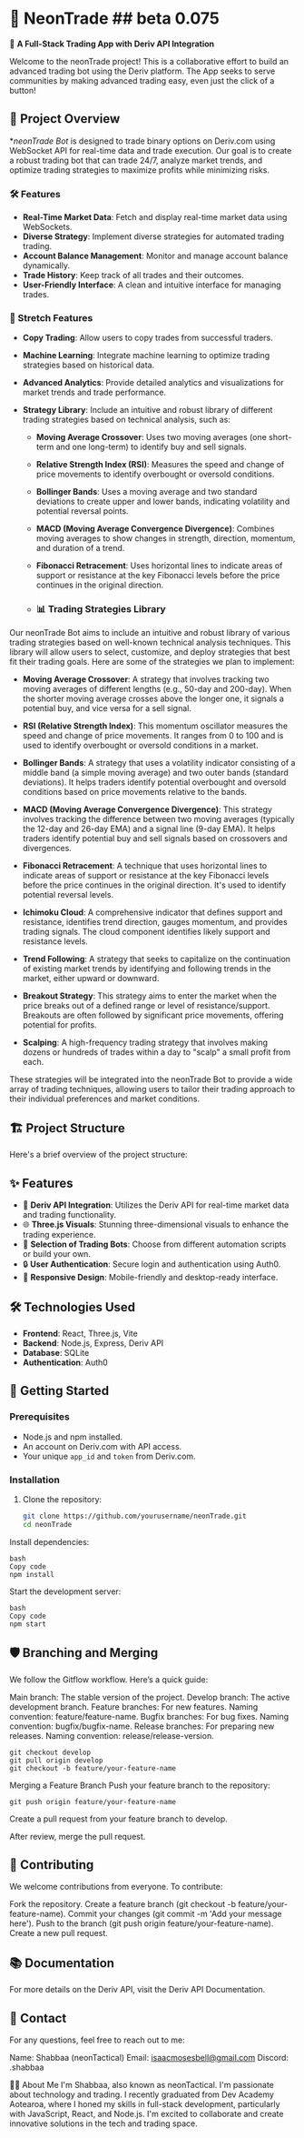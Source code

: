 # 🚀 NeonTrade ## beta 0.075

🌟 **A Full-Stack Trading App with Deriv API Integration**

Welcome to the neonTrade project! This is a collaborative effort to build an advanced trading bot using the Deriv platform. The App seeks to serve communities by making advanced trading easy, even just the click of a button! 

## 🚀 Project Overview

**neonTrade Bot* is designed to trade binary options on Deriv.com using WebSocket API for real-time data and trade execution. Our goal is to create a robust trading bot that can trade 24/7, analyze market trends, and optimize trading strategies to maximize profits while minimizing risks.

### 🛠 Features

- **Real-Time Market Data**: Fetch and display real-time market data using WebSockets.
- **Diverse Strategy**: Implement diverse  strategies for automated trading trading.
- **Account Balance Management**: Monitor and manage account balance dynamically.
- **Trade History**: Keep track of all trades and their outcomes.
- **User-Friendly Interface**: A clean and intuitive interface for managing trades.

### 🌈 Stretch Features

- **Copy Trading**: Allow users to copy trades from successful traders.
- **Machine Learning**: Integrate machine learning to optimize trading strategies based on historical data.
- **Advanced Analytics**: Provide detailed analytics and visualizations for market trends and trade performance.
- **Strategy Library**: Include an intuitive and robust library of different trading strategies based on technical analysis, such as:

  - **Moving Average Crossover**: Uses two moving averages (one short-term and one long-term) to identify buy and sell signals.
  - **Relative Strength Index (RSI)**: Measures the speed and change of price movements to identify overbought or oversold conditions.
  - **Bollinger Bands**: Uses a moving average and two standard deviations to create upper and lower bands, indicating volatility and potential reversal points.
  - **MACD (Moving Average Convergence Divergence)**: Combines moving averages to show changes in strength, direction, momentum, and duration of a trend.
  - **Fibonacci Retracement**: Uses horizontal lines to indicate areas of support or resistance at the key Fibonacci levels before the price continues in the original direction.
 
  - ### 📊 Trading Strategies Library

Our neonTrade Bot aims to include an intuitive and robust library of various trading strategies based on well-known technical analysis techniques. This library will allow users to select, customize, and deploy strategies that best fit their trading goals. Here are some of the strategies we plan to implement:

- **Moving Average Crossover**: A strategy that involves tracking two moving averages of different lengths (e.g., 50-day and 200-day). When the shorter moving average crosses above the longer one, it signals a potential buy, and vice versa for a sell signal.

- **RSI (Relative Strength Index)**: This momentum oscillator measures the speed and change of price movements. It ranges from 0 to 100 and is used to identify overbought or oversold conditions in a market.

- **Bollinger Bands**: A strategy that uses a volatility indicator consisting of a middle band (a simple moving average) and two outer bands (standard deviations). It helps traders identify potential overbought and oversold conditions based on price movements relative to the bands.

- **MACD (Moving Average Convergence Divergence)**: This strategy involves tracking the difference between two moving averages (typically the 12-day and 26-day EMA) and a signal line (9-day EMA). It helps traders identify potential buy and sell signals based on crossovers and divergences.

- **Fibonacci Retracement**: A technique that uses horizontal lines to indicate areas of support or resistance at the key Fibonacci levels before the price continues in the original direction. It's used to identify potential reversal levels.

- **Ichimoku Cloud**: A comprehensive indicator that defines support and resistance, identifies trend direction, gauges momentum, and provides trading signals. The cloud component identifies likely support and resistance levels.

- **Trend Following**: A strategy that seeks to capitalize on the continuation of existing market trends by identifying and following trends in the market, either upward or downward.

- **Breakout Strategy**: This strategy aims to enter the market when the price breaks out of a defined range or level of resistance/support. Breakouts are often followed by significant price movements, offering potential for profits.

- **Scalping**: A high-frequency trading strategy that involves making dozens or hundreds of trades within a day to "scalp" a small profit from each.

These strategies will be integrated into the neonTrade Bot to provide a wide array of trading techniques, allowing users to tailor their trading approach to their individual preferences and market conditions.


## 🏗️ Project Structure

Here's a brief overview of the project structure:

## ✨ Features

- 🧩 **Deriv API Integration**: Utilizes the Deriv API for real-time market data and trading functionality.
- 🌐 **Three.js Visuals**: Stunning three-dimensional visuals to enhance the trading experience.
- 🤖 **Selection of Trading Bots**: Choose from different automation scripts or build your own.
- 🔒 **User Authentication**: Secure login and authentication using Auth0.
- 📱 **Responsive Design**: Mobile-friendly and desktop-ready interface.

## 🛠️ Technologies Used

- **Frontend**: React, Three.js, Vite
- **Backend**: Node.js, Express, Deriv API
- **Database**: SQLite
- **Authentication**: Auth0


## 🔧 Getting Started

### Prerequisites

- Node.js and npm installed.
- An account on Deriv.com with API access.
- Your unique `app_id` and `token` from Deriv.com.

### Installation

1. Clone the repository:

   ```bash
   git clone https://github.com/yourusername/neonTrade.git
   cd neonTrade

Install dependencies:

```
bash
Copy code
npm install
```

Start the development server:
```
bash
Copy code
npm start
```

##  🛡️ Branching and Merging
We follow the Gitflow workflow. Here’s a quick guide:

Main branch: The stable version of the project.
Develop branch: The active development branch.
Feature branches: For new features. Naming convention: feature/feature-name.
Bugfix branches: For bug fixes. Naming convention: bugfix/bugfix-name.
Release branches: For preparing new releases. Naming convention: release/release-version.

```
git checkout develop
git pull origin develop
git checkout -b feature/your-feature-name
```
Merging a Feature Branch
Push your feature branch to the repository:
```
git push origin feature/your-feature-name
```
Create a pull request from your feature branch to develop.

After review, merge the pull request.

##  🤝 Contributing
We welcome contributions from everyone. To contribute:

Fork the repository.
Create a feature branch (git checkout -b feature/your-feature-name).
Commit your changes (git commit -m 'Add your message here').
Push to the branch (git push origin feature/your-feature-name).
Create a new pull request.


##  📚 Documentation
For more details on the Deriv API, visit the Deriv API Documentation.


##  📧 Contact
For any questions, feel free to reach out to me:

Name: Shabbaa (neonTactical)
Email: isaacmosesbell@gmail.com
Discord: .shabbaa

👨‍💻 About Me
I'm Shabbaa, also known as neonTactical. I'm passionate about technology and trading. I recently graduated from Dev Academy Aotearoa, where I honed my skills in full-stack development, particularly with JavaScript, React, and Node.js. I'm excited to collaborate and create innovative solutions in the tech and trading space.

